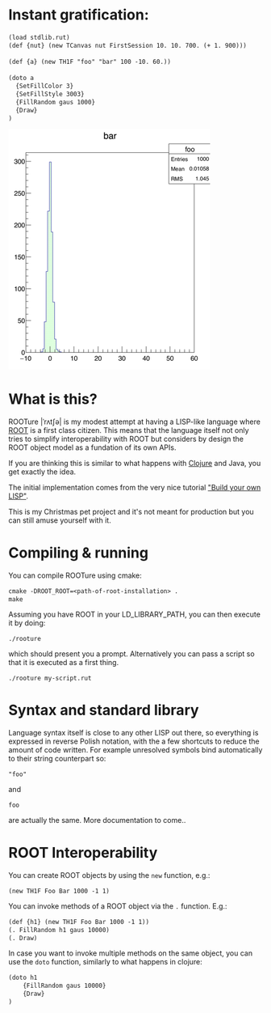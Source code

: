 Instant gratification:
======================

    (load stdlib.rut)
    (def {nut} (new TCanvas nut FirstSession 10. 10. 700. (+ 1. 900)))

    (def {a} (new TH1F "foo" "bar" 100 -10. 60.))

    (doto a
      {SetFillColor 3}
      {SetFillStyle 3003}
      {FillRandom gaus 1000}
      {Draw}
    )

![docs/gratification.png](docs/gratification.png)

What is this?
=============

ROOTure |ˈrʌtʃə| is my modest attempt at having a LISP-like language where
[ROOT](https://root.cern.ch) is a first class citizen. This means that
the language itself not only tries to simplify interoperability with
ROOT but considers by design the ROOT object model as a fundation of its
own APIs.

If you are thinking this is similar to what happens with
[Clojure](http://clojure.org) and Java, you get exactly the idea.

The initial implementation comes from the very nice tutorial ["Build
your own LISP"](http://www.buildyourownlisp.com).

This is my Christmas pet project and it's not meant for production but
you can still amuse yourself with it.

Compiling & running
===================

You can compile ROOTure using cmake:

    cmake -DROOT_ROOT=<path-of-root-installation> .
    make

Assuming you have ROOT in your LD_LIBRARY_PATH, you can then execute it
by doing:

    ./rooture

which should present you a prompt. Alternatively you can pass a script
so that it is executed as a first thing.

    ./rooture my-script.rut

Syntax and standard library
===========================

Language syntax itself is close to any other LISP out there, so everything is
expressed in reverse Polish notation, with the a few shortcuts to reduce the
amount of code written. For example unresolved symbols bind automatically to
their string counterpart so:

    "foo"

and

    foo

are actually the same. More documentation to come..

ROOT Interoperability
=====================

You can create ROOT objects by using the `new` function, e.g.:

    (new TH1F Foo Bar 1000 -1 1)

You can invoke methods of a ROOT object via the `.` function. E.g.:

    (def {h1} (new TH1F Foo Bar 1000 -1 1))
    (. FillRandom h1 gaus 10000)
    (. Draw)

In case you want to invoke multiple methods on the same object, you can use the
`doto` function, similarly to what happens in clojure:

    (doto h1
        {FillRandom gaus 10000}
        {Draw}
    )
